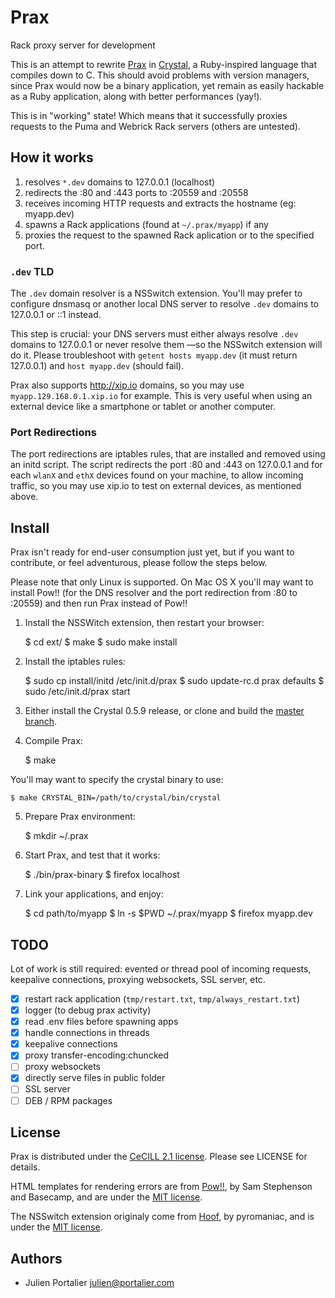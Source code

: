 # Prax

Rack proxy server for development

This is an attempt to rewrite [Prax](https://github.com/ysbaddaden/prax) in
[Crystal](http://crystal-lang.org), a Ruby-inspired language that compiles
down to C. This should avoid problems with version managers, since Prax would
now be a binary application, yet remain as easily hackable as a Ruby
application, along with better performances (yay!).

This is in "working" state! Which means that it successfully proxies requests
to the Puma and Webrick Rack servers (others are untested).

## How it works

1. resolves `*.dev` domains to 127.0.0.1 (localhost)
2. redirects the :80 and :443 ports to :20559 and :20558
3. receives incoming HTTP requests and extracts the hostname (eg: myapp.dev)
4. spawns a Rack applications (found at `~/.prax/myapp`) if any
5. proxies the request to the spawned Rack aplication or to the specified port.

### `.dev` TLD

The `.dev` domain resolver is a NSSwitch extension. You'll may prefer to
configure dnsmasq or another local DNS server to resolve `.dev` domains to
127.0.0.1 or ::1 instead.

This step is crucial: your DNS servers must either always resolve `.dev` domains
to 127.0.0.1 or never resolve them —so the NSSwitch extension will do it. Please
troubleshoot with `getent hosts myapp.dev` (it must return 127.0.0.1) and `host
myapp.dev` (should fail).

Prax also supports http://xip.io domains, so you may use
`myapp.129.168.0.1.xip.io` for example. This is very useful when using an
external device like a smartphone or tablet or another computer.

### Port Redirections

The port redirections are iptables rules, that are installed and removed using
an initd script. The script redirects the port :80 and :443 on 127.0.0.1 and for
each `wlanX` and `ethX` devices found on your machine, to allow incoming
traffic, so you may use xip.io to test on external devices, as mentioned above.


## Install

Prax isn't ready for end-user consumption just yet, but if you want to
contribute, or feel adventurous, please follow the steps below.

Please note that only Linux is supported. On Mac OS X you'll may want to install
Pow!! (for the DNS resolver and the port redirection from :80 to :20559) and
then run Prax instead of Pow!!

1. Install the NSSWitch extension, then restart your browser:

    $ cd ext/
    $ make
    $ sudo make install

2. Install the iptables rules:

    $ sudo cp install/initd /etc/init.d/prax
    $ sudo update-rc.d prax defaults
    $ sudo /etc/init.d/prax start

3. Either install the Crystal 0.5.9 release, or clone and build the
   [master branch](https://github.com/manastech/crystal).

4. Compile Prax:

    $ make

  You'll may want to specify the crystal binary to use:

    $ make CRYSTAL_BIN=/path/to/crystal/bin/crystal

5. Prepare Prax environment:

    $ mkdir ~/.prax

6. Start Prax, and test that it works:

    $ ./bin/prax-binary
    $ firefox localhost

7. Link your applications, and enjoy:

    $ cd path/to/myapp
    $ ln -s $PWD ~/.prax/myapp
    $ firefox myapp.dev

## TODO

Lot of work is still required: evented or thread pool of incoming requests,
keepalive connections, proxying websockets, SSL server, etc.

- [x] restart rack application (`tmp/restart.txt`, `tmp/always_restart.txt`)
- [x] logger (to debug prax activity)
- [x] read .env files before spawning apps
- [x] handle connections in threads
- [x] keepalive connections
- [x] proxy transfer-encoding:chuncked
- [ ] proxy websockets
- [x] directly serve files in public folder
- [ ] SSL server
- [ ] DEB / RPM packages

## License

Prax is distributed under the [CeCILL 2.1 license](http://www.cecill.info).
Please see LICENSE for details.

HTML templates for rendering errors are from [Pow!!](http://pow.cx/), by Sam
Stephenson and Basecamp, and are under the [MIT license](http://www.opensource.org/licenses/MIT).

The NSSwitch extension originaly come from [Hoof](https://github.com/pyromaniac/hoof),
by pyromaniac, and is under the [MIT license](http://www.opensource.org/licenses/MIT).

## Authors

- Julien Portalier <julien@portalier.com>

